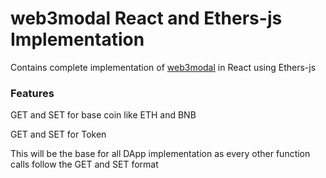 # web3modal React and Ethers-js Implementation
Contains complete implementation of [web3modal](https://docs.walletconnect.com/appkit/react/core/installation) in React using Ethers-js

### Features
GET and SET for base coin like ETH and BNB

GET and SET for Token

This will be the base for all DApp implementation as every other function calls follow the GET and SET format